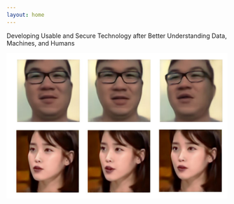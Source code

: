 ```yaml
---
layout: home
---
```



Developing Usable and Secure Technology after Better Understanding Data, Machines, and Humans

 <center><img src="img/IU.JPG" style="width: 55vw; min-width: 330px;" /></center> 
